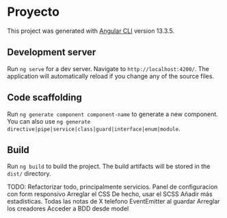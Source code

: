 # Proyecto

This project was generated with [Angular CLI](https://github.com/angular/angular-cli) version 13.3.5.

## Development server

Run `ng serve` for a dev server. Navigate to `http://localhost:4200/`. The application will automatically reload if you change any of the source files.

## Code scaffolding

Run `ng generate component component-name` to generate a new component. You can also use `ng generate directive|pipe|service|class|guard|interface|enum|module`.

## Build

Run `ng build` to build the project. The build artifacts will be stored in the `dist/` directory.

TODO:
Refactorizar todo, principalmente servicios.
Panel de configuracion con form responsivo
Arreglar el CSS
De hecho, usar el SCSS
Añadir más estadisticas.
Todas las notas de X telefono
EventEmitter al guardar
Arreglar los creadores
Acceder a BDD desde model